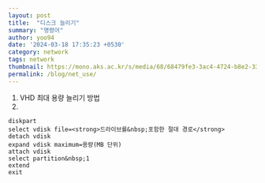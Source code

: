 ```yaml
---
layout: post
title:  "디스크 늘리기"
summary: "명령어"
author: yoo94
date: '2024-03-18 17:35:23 +0530'
category: network
tags: network
thumbnail: https://mono.aks.ac.kr/s/media/68/68479fe3-3ac4-4724-b8e2-33839c638772.jpg?preset=page
permalink: /blog/net_use/
---
```

1. VHD 최대 용량 늘리기 방법
2. 
```
diskpart
select vdisk file=<strong>드라이브를&nbsp;포함한 절대 경로</strong>
detach vdisk
expand vdisk maximum=용량(MB 단위)
attach vdisk
select partition&nbsp;1
extend
exit
```